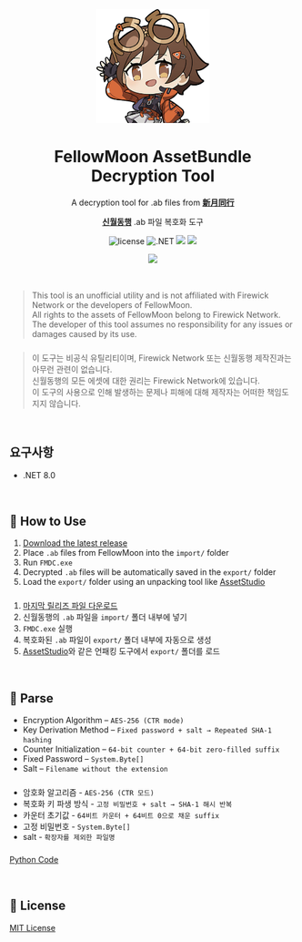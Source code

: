<p align="center">
  <img src="icon.png" width="200" alt="icon" />
</p>

<h1 align="center">FellowMoon AssetBundle Decryption Tool</h1>

<div align="center">

A decryption tool for .ab files from [**新月同行**](https://xytx.firewick.net/home)

[**신월동행**](https://xytx.firewick.net/home) .ab 파일 복호화 도구
  
</div>

<p align="center">
  <img alt="license" src="https://img.shields.io/github/license/maynut02/fellowmoon-decrypter">
  <img alt=".NET" src="https://img.shields.io/badge/.NET-≥%208-512BD4?logo=csharp">
  <img src="https://img.shields.io/github/v/release/maynut02/fellowmoon-decrypter.svg" />
  <img src="https://img.shields.io/badge/platform-Windows-blue" />
</p>

<p align="center">
  <a href="https://github.com/maynut02/fellowmoon-decrypter/releases/latest">
    <img src="https://img.shields.io/badge/Download-ZIP-brightgreen?style=for-the-badge&logo=windows" />
  </a>
</p>

<div><br></div>

> This tool is an unofficial utility and is not affiliated with Firewick Network or the developers of FellowMoon.<br>
> All rights to the assets of FellowMoon belong to Firewick Network.<br>
> The developer of this tool assumes no responsibility for any issues or damages caused by its use.

###

> 이 도구는 비공식 유틸리티이며, Firewick Network 또는 신월동행 제작진과는 아무런 관련이 없습니다.<br>
> 신월동행의 모든 에셋에 대한 권리는 Firewick Network에 있습니다.<br>
> 이 도구의 사용으로 인해 발생하는 문제나 피해에 대해 제작자는 어떠한 책임도 지지 않습니다.

<div><br></div>

## 요구사항

- .NET 8.0

<div><br></div>

## 🚀 How to Use

1. [Download the latest release](https://github.com/maynut02/fellowmoon-decrypter/releases/latest)
2. Place `.ab` files from FellowMoon into the `import/` folder
3. Run `FMDC.exe`
4. Decrypted `.ab` files will be automatically saved in the `export/` folder
5. Load the `export/` folder using an unpacking tool like [AssetStudio](https://github.com/zhangjiequan/AssetStudio)

###

1. [마지막 릴리즈 파일 다운로드](https://github.com/maynut02/fellowmoon-decrypter/releases/latest)
2. 신월동행의 `.ab` 파일을 `import/` 폴더 내부에 넣기
3. `FMDC.exe` 실행
4. 복호화된 `.ab` 파일이 `export/` 폴더 내부에 자동으로 생성
5. [AssetStudio](https://github.com/zhangjiequan/AssetStudio)와 같은 언패킹 도구에서 `export/` 폴더를 로드

<div><br></div>

## 🔧 Parse

- Encryption Algorithm – `AES-256 (CTR mode)`
- Key Derivation Method – `Fixed password + salt → Repeated SHA-1 hashing`
- Counter Initialization – `64-bit counter + 64-bit zero-filled suffix`
- Fixed Password – `System.Byte[]`
- Salt – `Filename without the extension`

###

- 암호화 알고리즘 - `AES-256 (CTR 모드)`
- 복호화 키 파생 방식 - `고정 비밀번호 + salt → SHA-1 해시 반복`
- 카운터 초기값 - `64비트 카운터 + 64비트 0으로 채운 suffix`
- 고정 비밀번호 - `System.Byte[]`
- salt - `확장자를 제외한 파일명`

###

[Python Code](https://github.com/maynut02/fellowmoon-decrypter/blob/master/python/main.py)

<div><br></div>

## 📄 License

[MIT License](https://github.com/maynut02/fellowmoon-decrypter/blob/main/LICENSE)